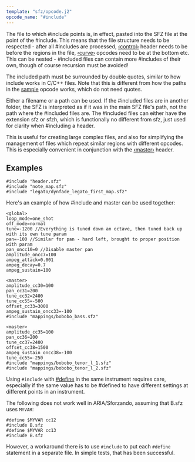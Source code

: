 ```yaml
---
template: "sfz/opcode.j2"
opcode_name: "#include"
---
```

The file to which #include points is, in effect,
pasted into the SFZ file at the point of the #include. This means that
the file structure needs to be respected - after all #includes are processed,
[‹control›] header needs to be before the regions in the file,
[‹curve›] opcodes need to be at the bottom etc. This can be
nested - #included files can contain more #includes of their own,
though of course recursion must be avoided!

The included path must be surrounded by double quotes, similar to how include
works in C/C++ files. Note that this is different from how the paths in the
[sample] opcode works, which do not need quotes.

Either a filename or a path can be used. If the #included files are in another
folder, the SFZ is interpreted as if it was in the main SFZ file's path, not the
path where the #included files are. The #included files can either have the
extension sfz or sfzh, which is functionally no different from sfz, just used
for clarity when #including a header.

This is useful for creating large complex files, and also for simplifying the
management of files which repeat similar regions with different opcodes. This is
especially convenient in conjunction with the [‹master›] header.

## Examples

```sfz
#include "header.sfz"
#include "note_map.sfz"
#include "legato/dynfade_legato_first_map.sfz"
```

Here's an example of how #include and master can be used together:

```sfz
<global>
loop_mode=one_shot
off_mode=normal
tune=-1200 //Everything is tuned down an octave, then tuned back up with its own tune param
pan=-100 //Similar for pan - hard left, brought to proper position with param
pan_oncc10=0 //Disable master pan
amplitude_oncc7=100
ampeg_attack=0.001
ampeg_decay=0.7
ampeg_sustain=100

<master>
amplitude_cc30=100
pan_cc31=200
tune_cc32=2400
tune_cc55=-500
offset_cc33=3000
ampeg_sustain_oncc33=-100
#include "mappings/bobobo_bass.sfz"

<master>
amplitude_cc35=100
pan_cc36=200
tune_cc37=2400
offset_cc38=1500
ampeg_sustain_oncc38=-100
tune_cc55=-250
#include "mappings/bobobo_tenor_l_1.sfz"
#include "mappings/bobobo_tenor_l_2.sfz"
```

Using `#include` with [#define] in the same instrument requires care,
especially if the same value has to be #defined to have different settings at
different points in an instrument.

The following does not work well in ARIA/Sforzando, assuming that B.sfz uses `MYVAR`:

```sfz
#define $MYVAR cc12
#include B.sfz
#define $MYVAR cc13
#include B.sfz
```

However, a workaround there is to use `#include` to put each `#define` statement
in a separate file.
In simple tests, that has been successful.


[#define]: define.md
[sample]:  sample.md
[‹control›]: ../headers/control.md
[‹curve›]:   ../headers/curve.md
[‹master›]:  ../headers/master.md
